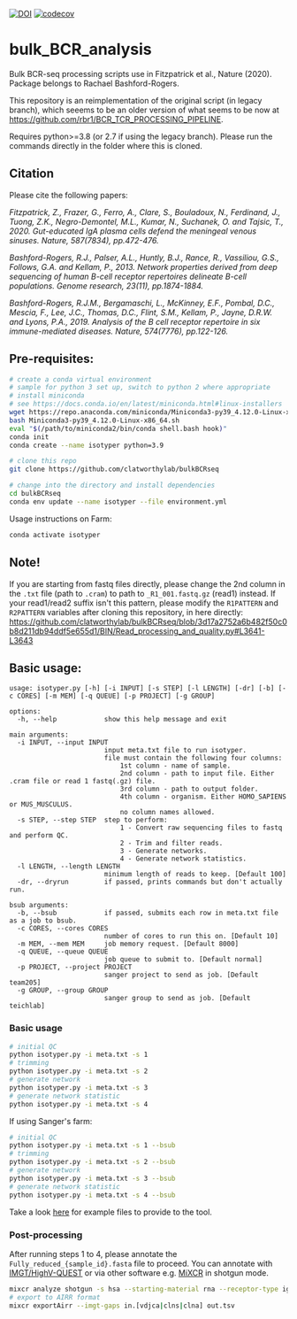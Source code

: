 [![DOI](https://zenodo.org/badge/DOI/10.5281/zenodo.5717959.svg)](https://doi.org/10.5281/zenodo.5717959)
[![codecov](https://codecov.io/gh/clatworthylab/bulkBCRseq/branch/master/graph/badge.svg?token=I6APMCARTA)](https://codecov.io/gh/clatworthylab/bulkBCRseq)

# bulk_BCR_analysis
Bulk BCR-seq processing scripts use in Fitzpatrick et al., Nature (2020). Package belongs to Rachael Bashford-Rogers.

This repository is an reimplementation of the original script (in legacy branch), which seeems to be an older version of what seems to be now at https://github.com/rbr1/BCR_TCR_PROCESSING_PIPELINE.

Requires python>=3.8 (or 2.7 if using the legacy branch). Please run the commands directly in the folder where this is cloned.

## Citation
Please cite the following papers:

*Fitzpatrick, Z., Frazer, G., Ferro, A., Clare, S., Bouladoux, N., Ferdinand, J., Tuong, Z.K., Negro-Demontel, M.L., Kumar, N., Suchanek, O. and Tajsic, T., 2020. Gut-educated IgA plasma cells defend the meningeal venous sinuses. Nature, 587(7834), pp.472-476.*

*Bashford-Rogers, R.J., Palser, A.L., Huntly, B.J., Rance, R., Vassiliou, G.S., Follows, G.A. and Kellam, P., 2013. Network properties derived from deep sequencing of human B-cell receptor repertoires delineate B-cell populations. Genome research, 23(11), pp.1874-1884.*

*Bashford-Rogers, R.J.M., Bergamaschi, L., McKinney, E.F., Pombal, D.C., Mescia, F., Lee, J.C., Thomas, D.C., Flint, S.M., Kellam, P., Jayne, D.R.W. and Lyons, P.A., 2019. Analysis of the B cell receptor repertoire in six immune-mediated diseases. Nature, 574(7776), pp.122-126.*


## Pre-requisites:
```bash
# create a conda virtual environment
# sample for python 3 set up, switch to python 2 where appropriate
# install miniconda
# see https://docs.conda.io/en/latest/miniconda.html#linux-installers
wget https://repo.anaconda.com/miniconda/Miniconda3-py39_4.12.0-Linux-x86_64.sh
bash Miniconda3-py39_4.12.0-Linux-x86_64.sh
eval "$(/path/to/miniconda2/bin/conda shell.bash hook)"
conda init
conda create --name isotyper python=3.9

# clone this repo
git clone https://github.com/clatworthylab/bulkBCRseq

# change into the directory and install dependencies
cd bulkBCRseq
conda env update --name isotyper --file environment.yml
```

Usage instructions on Farm:
```bash
conda activate isotyper
```

## Note!
If you are starting from fastq files directly, please change the 2nd column in the `.txt` file (path to `.cram`) to path to `_R1_001.fastq.gz` (read1) instead. If your read1/read2 suffix isn't this pattern, please modify the `R1PATTERN` and `R2PATTERN` variables after cloning this repository, in here directly:
https://github.com/clatworthylab/bulkBCRseq/blob/3d17a2752a6b482f50c0b8d211db94ddf5e655d1/BIN/Read_processing_and_quality.py#L3641-L3643


## Basic usage:
```
usage: isotyper.py [-h] [-i INPUT] [-s STEP] [-l LENGTH] [-dr] [-b] [-c CORES] [-m MEM] [-q QUEUE] [-p PROJECT] [-g GROUP]

options:
  -h, --help            show this help message and exit

main arguments:
  -i INPUT, --input INPUT
                        input meta.txt file to run isotyper.
                        file must contain the following four columns:
                            1st column - name of sample.
                            2nd column - path to input file. Either .cram file or read 1 fastq(.gz) file.
                            3rd column - path to output folder.
                            4th column - organism. Either HOMO_SAPIENS or MUS_MUSCULUS.
                            no column names allowed.
  -s STEP, --step STEP  step to perform:
                            1 - Convert raw sequencing files to fastq and perform QC.
                            2 - Trim and filter reads.
                            3 - Generate networks.
                            4 - Generate network statistics.
  -l LENGTH, --length LENGTH
                        minimum length of reads to keep. [Default 100]
  -dr, --dryrun         if passed, prints commands but don't actually run.

bsub arguments:
  -b, --bsub            if passed, submits each row in meta.txt file as a job to bsub.
  -c CORES, --cores CORES
                        number of cores to run this on. [Default 10]
  -m MEM, --mem MEM     job memory request. [Default 8000]
  -q QUEUE, --queue QUEUE
                        job queue to submit to. [Default normal]
  -p PROJECT, --project PROJECT
                        sanger project to send as job. [Default team205]
  -g GROUP, --group GROUP
                        sanger group to send as job. [Default teichlab]
```

### Basic usage
```bash
# initial QC
python isotyper.py -i meta.txt -s 1
# trimming
python isotyper.py -i meta.txt -s 2
# generate network
python isotyper.py -i meta.txt -s 3
# generate network statistic
python isotyper.py -i meta.txt -s 4
```

If using Sanger's farm:
```bash
# initial QC
python isotyper.py -i meta.txt -s 1 --bsub
# trimming
python isotyper.py -i meta.txt -s 2 --bsub
# generate network
python isotyper.py -i meta.txt -s 3 --bsub
# generate network statistic
python isotyper.py -i meta.txt -s 4 --bsub
```

Take a look [here](https://github.com/clatworthylab/bulkBCRseq/tree/master/tests/data) for example files to provide to the tool.


### Post-processing

After running steps 1 to 4, please annotate the `Fully_reduced_{sample_id}.fasta` file to proceed. You can annotate with [IMGT/HighV-QUEST](https://imgt.org/HighV-QUEST/home.action) or via other software e.g. [MiXCR](https://mixcr.readthedocs.io/en/latest/) in shotgun mode.

```bash
mixcr analyze shotgun -s hsa --starting-material rna --receptor-type igh Fully_reduced_{sample_id}.fasta {sample_id} 
# export to AIRR format
mixcr exportAirr --imgt-gaps in.[vdjca|clns|clna] out.tsv
```